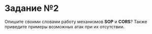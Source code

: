 # Задание №2
Опишите своими словами работу механизмов **SOP** и **CORS**? Также приведите примеры возможных атак при их отсутствии.
